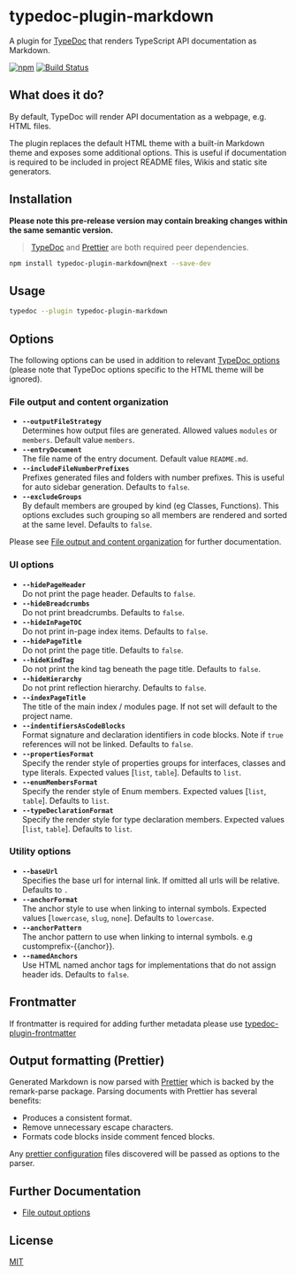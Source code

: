 # typedoc-plugin-markdown

A plugin for [TypeDoc](https://typedoc.org) that renders TypeScript API documentation as Markdown.

[![npm](https://img.shields.io/npm/v/typedoc-plugin-markdown.svg)](https://www.npmjs.com/package/typedoc-plugin-markdown)
[![Build Status](https://github.com/tgreyuk/typedoc-plugin-markdown/actions/workflows/ci.yml/badge.svg?branch=master)](https://github.com/tgreyuk/typedoc-plugin-markdown/actions/workflows/ci.yml)

## What does it do?

By default, TypeDoc will render API documentation as a webpage, e.g. HTML files.

The plugin replaces the default HTML theme with a built-in Markdown theme and exposes some additional options. This is useful if documentation is required to be included in project README files, Wikis and static site generators.

## Installation

**Please note this pre-release version may contain breaking changes within the same semantic version.**

> [TypeDoc](https://typedoc.org) and [Prettier](https://prettier.io/) are both required peer dependencies.

```bash
npm install typedoc-plugin-markdown@next --save-dev
```

## Usage

```bash
typedoc --plugin typedoc-plugin-markdown
```

## Options

The following options can be used in addition to relevant [TypeDoc options](https://typedoc.org/options/)
(please note that TypeDoc options specific to the HTML theme will be ignored).

### File output and content organization

- **`--outputFileStrategy`**<br>
  Determines how output files are generated. Allowed values `modules` or `members`. Default value `members`.
- **`--entryDocument`**<br>
  The file name of the entry document. Default value `README.md`.
- **`--includeFileNumberPrefixes`**<br>
  Prefixes generated files and folders with number prefixes. This is useful for auto sidebar generation. Defaults to `false`.
- **`--excludeGroups`**<br>
  By default members are grouped by kind (eg Classes, Functions). This options excludes such grouping so all members are rendered and sorted at the same level. Defaults to `false`.

Please see [File output and content organization](./docs/file-output-options.md) for further documentation.

### UI options

- **`--hidePageHeader`**<br>
  Do not print the page header. Defaults to `false`.
- **`--hideBreadcrumbs`**<br>
  Do not print breadcrumbs. Defaults to `false`.
- **`--hideInPageTOC`**<br>
  Do not print in-page index items. Defaults to `false`.
- **`--hidePageTitle`**<br>
  Do not print the page title. Defaults to `false`.
- **`--hideKindTag`**<br>
  Do not print the kind tag beneath the page title. Defaults to `false`.
- **`--hideHierarchy`**<br>
  Do not print reflection hierarchy. Defaults to `false`.
- **`--indexPageTitle`**<br>
  The title of the main index / modules page. If not set will default to the project name.
- **`--indentifiersAsCodeBlocks`**<br>
  Format signature and declaration identifiers in code blocks. Note if `true` references will not be linked. Defaults to `false`.
- **`--propertiesFormat`**<br>
  Specify the render style of properties groups for interfaces, classes and type literals. Expected values [`list`, `table`]. Defaults to `list`.
- **`--enumMembersFormat`**<br>
  Specify the render style of Enum members. Expected values [`list`, `table`]. Defaults to `list`.
- **`--typeDeclarationFormat`**<br>
  Specify the render style for type declaration members. Expected values [`list`, `table`]. Defaults to `list`.

### Utility options

- **`--baseUrl`**<br>
  Specifies the base url for internal link. If omitted all urls will be relative. Defaults to `.`
- **`--anchorFormat`**<br>
  The anchor style to use when linking to internal symbols. Expected values [`lowercase`, `slug`, `none`]. Defaults to `lowercase`.
- **`--anchorPattern`**<br>
  The anchor pattern to use when linking to internal symbols. e.g customprefix-{{anchor}}.
- **`--namedAnchors`**<br>
  Use HTML named anchor tags for implementations that do not assign header ids. Defaults to `false`.

## Frontmatter

If frontmatter is required for adding further metadata please use [typedoc-plugin-frontmatter](https://github.com/tgreyuk/typedoc-plugin-frontmatter)

## Output formatting (Prettier)

Generated Markdown is now parsed with [Prettier](https://prettier.io/) which is backed by the remark-parse package. Parsing documents with Prettier has several benefits:

- Produces a consistent format.
- Remove unnecessary escape characters.
- Formats code blocks inside comment fenced blocks.

Any [prettier configuration](https://prettier.io/docs/en/configuration.html) files discovered will be passed as options to the parser.

## Further Documentation

- [File output options](./docs/file-output-options.md)

## License

[MIT](https://github.com/tgreyuk/typedoc-plugin-markdown/blob/master/LICENSE)
